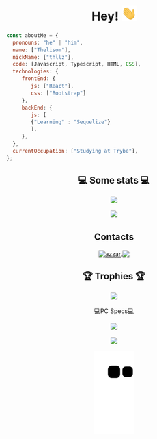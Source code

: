 <!--
 Introduction
-->
 <h1 align="center">
   Hey! 
   <img 
     width="35" 
      src="https://github.com/1999AZZAR/1999AZZAR/blob/main/resources/img/waving.gif"
    >
</h1>

 <!--
About me
-->
 ```javascript
const aboutMe = {
   pronouns: "he" | "him",
   name: ["Thelisom"],
   nickName: ["thllz"],
   code: [Javascript, Typescript, HTML, CSS],
   technologies: {
      frontEnd: {
         js: ["React"],
         css: ["Bootstrap"]
      },
      backEnd: {
         js: [
         {"Learning" : "Sequelize"}
         ],
      },
   },
   currentOccupation: ["Studying at Trybe"],
};
```
<h2 align="center">
 💻 Some stats 💻
</h2>
<!-- 
GitHub Stats
-->
<p align="center">
 <img src="https://github-readme-stats.vercel.app/api?username=thllz&show_icons=true&theme=dark" />
</p>

<!-- 
Most Used Languages (Not working)
<p align="center">
 <img src="https://github-readme-stats.vercel.app/api/top-langs/?username=thllz&layout=compact" />
</p>
-->


<!-- 
Profile Views Counter
-->
<p align="center">
 <img src="https://hits.seeyoufarm.com/api/count/incr/badge.svg?url=https%3A%2F%2Fgithub.com%2Fthllz1212%2Fhit-counter" />
</p>
<!-- 
Contacts Section
-->
<h2 align="center">
  Contacts 
</h2>
<!-- 
Contacts Section (LinkedIn)
-->
<div align="center">
 <a href="https://www.linkedin.com/in/thelisom" target="blank">
   <img align="center"
     src="https://img.shields.io/badge/linkedin-%231DA1F2.svg?style=for-the-badge&logo=linkedin&logoColor=white"
     alt="azzar" 
     height="30"
   />
  </a>
<!-- 
Contacts Section (Email)
-->
   <a href="https://mailto:thelisommagnos@hotmail.com" align="center">
     <img align="center" src="https://img.shields.io/badge/Microsoft_Outlook-0078D4?style=for-the-badge&logo=microsoft-outlook&logoColor=white" />
   </a>
</div>

<!-- 
Trophies
-->
<div align="center"> 
  <h2 align="center">
    🏆 Trophies 🏆
  </h2>
   <p align="center">
     <img src="https://github-profile-trophy.vercel.app/?username=thllz" />
   </p>
</div>

<!-- 
Pc Specs
-->
<div align="center">
  <p>
    💻PC Specs💻
  </p>
   <p>
     <img src="https://img.shields.io/badge/Intel%20Core_i7_7th-0071C5?style=for-the-badge&logo=intel&logoColor=white" />
   </p>
    <p>
      <img src="https://img.shields.io/badge/NVIDIA-GTX980-76B900?style=for-the-badge&logo=nvidia&logoColor=white" />
    </p>
</div>

<!-- 
Snake Eating Contribuition Graph
-->
<div align="center">
  <img src="https://github.com/thllz/thllz/blob/output/github-contribution-grid-snake.svg"
</div>
